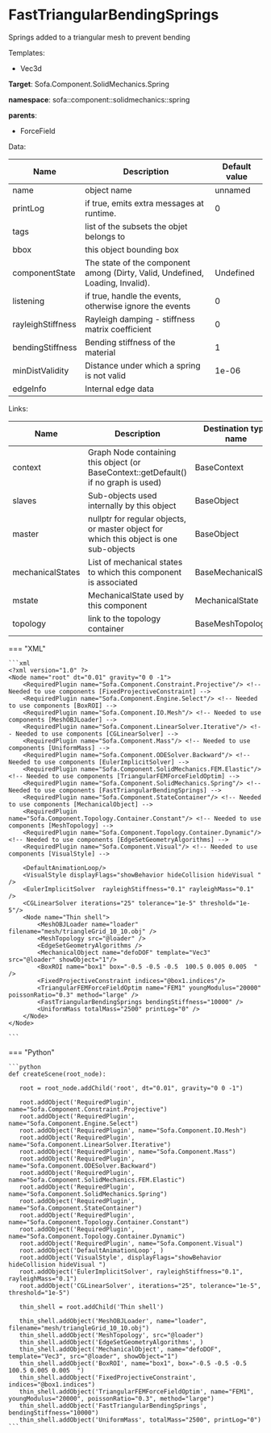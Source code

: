 # FastTriangularBendingSprings

Springs added to a triangular mesh to prevent bending


Templates:

- Vec3d

__Target__: Sofa.Component.SolidMechanics.Spring

__namespace__: sofa::component::solidmechanics::spring

__parents__:

- ForceField

Data: 

<table>
    <thead>
        <tr>
            <th>Name</th>
            <th>Description</th>
            <th>Default value</th>
        </tr>
    </thead>
    <tbody>
	<tr>
		<td>name</td>
		<td>
object name
		</td>
		<td>unnamed</td>
	</tr>
	<tr>
		<td>printLog</td>
		<td>
if true, emits extra messages at runtime.
		</td>
		<td>0</td>
	</tr>
	<tr>
		<td>tags</td>
		<td>
list of the subsets the objet belongs to
		</td>
		<td></td>
	</tr>
	<tr>
		<td>bbox</td>
		<td>
this object bounding box
		</td>
		<td></td>
	</tr>
	<tr>
		<td>componentState</td>
		<td>
The state of the component among (Dirty, Valid, Undefined, Loading, Invalid).
		</td>
		<td>Undefined</td>
	</tr>
	<tr>
		<td>listening</td>
		<td>
if true, handle the events, otherwise ignore the events
		</td>
		<td>0</td>
	</tr>
	<tr>
		<td>rayleighStiffness</td>
		<td>
Rayleigh damping - stiffness matrix coefficient
		</td>
		<td>0</td>
	</tr>
	<tr>
		<td>bendingStiffness</td>
		<td>
Bending stiffness of the material
		</td>
		<td>1</td>
	</tr>
	<tr>
		<td>minDistValidity</td>
		<td>
Distance under which a spring is not valid
		</td>
		<td>1e-06</td>
	</tr>
	<tr>
		<td>edgeInfo</td>
		<td>
Internal edge data
		</td>
		<td></td>
	</tr>

</tbody>
</table>

Links: 


| Name | Description | Destination type name |
| ---- | ----------- | --------------------- |
|context|Graph Node containing this object (or BaseContext::getDefault() if no graph is used)|BaseContext|
|slaves|Sub-objects used internally by this object|BaseObject|
|master|nullptr for regular objects, or master object for which this object is one sub-objects|BaseObject|
|mechanicalStates|List of mechanical states to which this component is associated|BaseMechanicalState|
|mstate|MechanicalState used by this component|MechanicalState<Vec3d>|
|topology|link to the topology container|BaseMeshTopology|

=== "XML"

    ```xml
    <?xml version="1.0" ?>
    <Node name="root" dt="0.01" gravity="0 0 -1">
        <RequiredPlugin name="Sofa.Component.Constraint.Projective"/> <!-- Needed to use components [FixedProjectiveConstraint] -->
        <RequiredPlugin name="Sofa.Component.Engine.Select"/> <!-- Needed to use components [BoxROI] -->
        <RequiredPlugin name="Sofa.Component.IO.Mesh"/> <!-- Needed to use components [MeshOBJLoader] -->
        <RequiredPlugin name="Sofa.Component.LinearSolver.Iterative"/> <!-- Needed to use components [CGLinearSolver] -->
        <RequiredPlugin name="Sofa.Component.Mass"/> <!-- Needed to use components [UniformMass] -->
        <RequiredPlugin name="Sofa.Component.ODESolver.Backward"/> <!-- Needed to use components [EulerImplicitSolver] -->
        <RequiredPlugin name="Sofa.Component.SolidMechanics.FEM.Elastic"/> <!-- Needed to use components [TriangularFEMForceFieldOptim] -->
        <RequiredPlugin name="Sofa.Component.SolidMechanics.Spring"/> <!-- Needed to use components [FastTriangularBendingSprings] -->
        <RequiredPlugin name="Sofa.Component.StateContainer"/> <!-- Needed to use components [MechanicalObject] -->
        <RequiredPlugin name="Sofa.Component.Topology.Container.Constant"/> <!-- Needed to use components [MeshTopology] -->
        <RequiredPlugin name="Sofa.Component.Topology.Container.Dynamic"/> <!-- Needed to use components [EdgeSetGeometryAlgorithms] -->
        <RequiredPlugin name="Sofa.Component.Visual"/> <!-- Needed to use components [VisualStyle] -->
    
        <DefaultAnimationLoop/>
        <VisualStyle displayFlags="showBehavior hideCollision hideVisual " />
        <EulerImplicitSolver  rayleighStiffness="0.1" rayleighMass="0.1" />
        <CGLinearSolver iterations="25" tolerance="1e-5" threshold="1e-5"/>
        <Node name="Thin shell">
            <MeshOBJLoader name="loader" filename="mesh/triangleGrid_10_10.obj" />
            <MeshTopology src="@loader" />
            <EdgeSetGeometryAlgorithms />
            <MechanicalObject name="defoDOF" template="Vec3"  src="@loader" showObject="1"/>
            <BoxROI name="box1" box="-0.5 -0.5 -0.5  100.5 0.005 0.005  " />
            <FixedProjectiveConstraint indices="@box1.indices"/>
            <TriangularFEMForceFieldOptim name="FEM1" youngModulus="20000" poissonRatio="0.3" method="large" />
            <FastTriangularBendingSprings bendingStiffness="10000" />
            <UniformMass totalMass="2500" printLog="0" />
        </Node>
    </Node>

    ```

=== "Python"

    ```python
    def createScene(root_node):

       root = root_node.addChild('root', dt="0.01", gravity="0 0 -1")

       root.addObject('RequiredPlugin', name="Sofa.Component.Constraint.Projective")
       root.addObject('RequiredPlugin', name="Sofa.Component.Engine.Select")
       root.addObject('RequiredPlugin', name="Sofa.Component.IO.Mesh")
       root.addObject('RequiredPlugin', name="Sofa.Component.LinearSolver.Iterative")
       root.addObject('RequiredPlugin', name="Sofa.Component.Mass")
       root.addObject('RequiredPlugin', name="Sofa.Component.ODESolver.Backward")
       root.addObject('RequiredPlugin', name="Sofa.Component.SolidMechanics.FEM.Elastic")
       root.addObject('RequiredPlugin', name="Sofa.Component.SolidMechanics.Spring")
       root.addObject('RequiredPlugin', name="Sofa.Component.StateContainer")
       root.addObject('RequiredPlugin', name="Sofa.Component.Topology.Container.Constant")
       root.addObject('RequiredPlugin', name="Sofa.Component.Topology.Container.Dynamic")
       root.addObject('RequiredPlugin', name="Sofa.Component.Visual")
       root.addObject('DefaultAnimationLoop', )
       root.addObject('VisualStyle', displayFlags="showBehavior hideCollision hideVisual ")
       root.addObject('EulerImplicitSolver', rayleighStiffness="0.1", rayleighMass="0.1")
       root.addObject('CGLinearSolver', iterations="25", tolerance="1e-5", threshold="1e-5")

       thin_shell = root.addChild('Thin shell')

       thin_shell.addObject('MeshOBJLoader', name="loader", filename="mesh/triangleGrid_10_10.obj")
       thin_shell.addObject('MeshTopology', src="@loader")
       thin_shell.addObject('EdgeSetGeometryAlgorithms', )
       thin_shell.addObject('MechanicalObject', name="defoDOF", template="Vec3", src="@loader", showObject="1")
       thin_shell.addObject('BoxROI', name="box1", box="-0.5 -0.5 -0.5  100.5 0.005 0.005  ")
       thin_shell.addObject('FixedProjectiveConstraint', indices="@box1.indices")
       thin_shell.addObject('TriangularFEMForceFieldOptim', name="FEM1", youngModulus="20000", poissonRatio="0.3", method="large")
       thin_shell.addObject('FastTriangularBendingSprings', bendingStiffness="10000")
       thin_shell.addObject('UniformMass', totalMass="2500", printLog="0")
    ```

